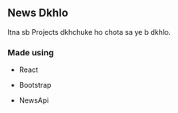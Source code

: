 ## News Dkhlo
Itna sb Projects dkhchuke ho chota sa ye b dkhlo.

### Made using
- React

- Bootstrap
  
- NewsApi
